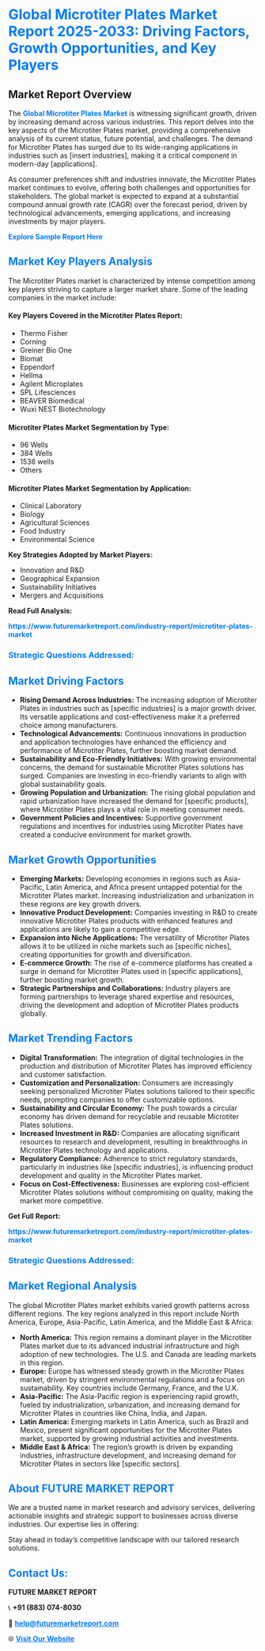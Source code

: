 <h1 style="color: #007BFF;">Global Microtiter Plates Market Report 2025-2033: Driving Factors, Growth Opportunities, and Key Players</h1>

<section id="overview">
<h2>Market Report Overview</h2>
<p>The <a href="https://www.futuremarketreport.com/industry-report/microtiter-plates-market" style="color: #007BFF; text-decoration: none;"><strong>Global Microtiter Plates Market</strong></a> is witnessing significant growth, driven by increasing demand across various industries. This report delves into the key aspects of the Microtiter Plates market, providing a comprehensive analysis of its current status, future potential, and challenges. The demand for Microtiter Plates has surged due to its wide-ranging applications in industries such as [insert industries], making it a critical component in modern-day [applications].</p>
<p>As consumer preferences shift and industries innovate, the Microtiter Plates market continues to evolve, offering both challenges and opportunities for stakeholders. The global market is expected to expand at a substantial compound annual growth rate (CAGR) over the forecast period, driven by technological advancements, emerging applications, and increasing investments by major players.</p>
</section>

<section id="overview">
<p><a href="https://www.futuremarketreport.com/request-sample/reportId=43295" style="color: #007BFF; text-decoration: none;"><strong>Explore Sample Report Here</strong></a></p>
</section>

<section id="key-players">
<h2 style="color: #007BFF;">Market Key Players Analysis</h2>
<p>The Microtiter Plates market is characterized by intense competition among key players striving to capture a larger market share. Some of the leading companies in the market include:</p>
<h4>Key Players Covered in the Microtiter Plates Report:</h4>
<ul><li>Thermo Fisher</li><li>Corning</li><li>Greiner Bio One</li><li>Biomat</li><li>Eppendorf</li><li>Hellma</li><li>Agilent Microplates</li><li>SPL Lifesciences</li><li>BEAVER Biomedical</li><li>Wuxi NEST Biotechnology</li></ul>
<h4>Microtiter Plates Market Segmentation by Type:</h4>
<ul><li>96 Wells</li><li>384 Wells</li><li>1536 wells</li><li>Others</li></ul>

<h4>Microtiter Plates Market Segmentation by Application:</h4>
<ul><li>Clinical Laboratory</li><li>Biology</li><li>Agricultural Sciences</li><li>Food Industry</li><li>Environmental Science</li></ul>
<p><strong>Key Strategies Adopted by Market Players:</strong></p>
<ul>
<li>Innovation and R&D</li>
<li>Geographical Expansion</li>
<li>Sustainability Initiatives</li>
<li>Mergers and Acquisitions</li>
</ul>
</section>

<section>
<p><strong>Read Full Analysis: </strong></p><a href="https://www.futuremarketreport.com/industry-report/microtiter-plates-market" style="color: #007BFF; text-decoration: none;"><strong>https://www.futuremarketreport.com/industry-report/microtiter-plates-market</strong></a>
<h3 style="color: #007BFF;">Strategic Questions Addressed:</h3>
</section>

<section id="driving-factors">
<h2 style="color: #007BFF;">Market Driving Factors</h2>
<ul>
<li><strong>Rising Demand Across Industries:</strong> The increasing adoption of Microtiter Plates in industries such as [specific industries] is a major growth driver. Its versatile applications and cost-effectiveness make it a preferred choice among manufacturers.</li>
<li><strong>Technological Advancements:</strong> Continuous innovations in production and application technologies have enhanced the efficiency and performance of Microtiter Plates, further boosting market demand.</li>
<li><strong>Sustainability and Eco-Friendly Initiatives:</strong> With growing environmental concerns, the demand for sustainable Microtiter Plates solutions has surged. Companies are investing in eco-friendly variants to align with global sustainability goals.</li>
<li><strong>Growing Population and Urbanization:</strong> The rising global population and rapid urbanization have increased the demand for [specific products], where Microtiter Plates plays a vital role in meeting consumer needs.</li>
<li><strong>Government Policies and Incentives:</strong> Supportive government regulations and incentives for industries using Microtiter Plates have created a conducive environment for market growth.</li>
</ul>
</section>

<section id="growth-opportunities">
<h2 style="color: #007BFF;">Market Growth Opportunities</h2>
<ul>
<li><strong>Emerging Markets:</strong> Developing economies in regions such as Asia-Pacific, Latin America, and Africa present untapped potential for the Microtiter Plates market. Increasing industrialization and urbanization in these regions are key growth drivers.</li>
<li><strong>Innovative Product Development:</strong> Companies investing in R&D to create innovative Microtiter Plates products with enhanced features and applications are likely to gain a competitive edge.</li>
<li><strong>Expansion into Niche Applications:</strong> The versatility of Microtiter Plates allows it to be utilized in niche markets such as [specific niches], creating opportunities for growth and diversification.</li>
<li><strong>E-commerce Growth:</strong> The rise of e-commerce platforms has created a surge in demand for Microtiter Plates used in [specific applications], further boosting market growth.</li>
<li><strong>Strategic Partnerships and Collaborations:</strong> Industry players are forming partnerships to leverage shared expertise and resources, driving the development and adoption of Microtiter Plates products globally.</li>
</ul>
</section>

<section id="trending-factors">
<h2 style="color: #007BFF;">Market Trending Factors</h2>
<ul>
<li><strong>Digital Transformation:</strong> The integration of digital technologies in the production and distribution of Microtiter Plates has improved efficiency and customer satisfaction.</li>
<li><strong>Customization and Personalization:</strong> Consumers are increasingly seeking personalized Microtiter Plates solutions tailored to their specific needs, prompting companies to offer customizable options.</li>
<li><strong>Sustainability and Circular Economy:</strong> The push towards a circular economy has driven demand for recyclable and reusable Microtiter Plates solutions.</li>
<li><strong>Increased Investment in R&D:</strong> Companies are allocating significant resources to research and development, resulting in breakthroughs in Microtiter Plates technology and applications.</li>
<li><strong>Regulatory Compliance:</strong> Adherence to strict regulatory standards, particularly in industries like [specific industries], is influencing product development and quality in the Microtiter Plates market.</li>
<li><strong>Focus on Cost-Effectiveness:</strong> Businesses are exploring cost-efficient Microtiter Plates solutions without compromising on quality, making the market more competitive.</li>
</ul>
</section>

<section>
<p><strong>Get Full Report: </strong></p><a href="https://www.futuremarketreport.com/industry-report/microtiter-plates-market" style="color: #007BFF; text-decoration: none;"><strong>https://www.futuremarketreport.com/industry-report/microtiter-plates-market</strong></a>
<h3 style="color: #007BFF;">Strategic Questions Addressed:</h3>
</section>


<section id="regional-analysis">
<h2 style="color: #007BFF;">Market Regional Analysis</h2>
<p>The global Microtiter Plates market exhibits varied growth patterns across different regions. The key regions analyzed in this report include North America, Europe, Asia-Pacific, Latin America, and the Middle East & Africa:</p>
<ul>
<li><strong>North America:</strong> This region remains a dominant player in the Microtiter Plates market due to its advanced industrial infrastructure and high adoption of new technologies. The U.S. and Canada are leading markets in this region.</li>
<li><strong>Europe:</strong> Europe has witnessed steady growth in the Microtiter Plates market, driven by stringent environmental regulations and a focus on sustainability. Key countries include Germany, France, and the U.K.</li>
<li><strong>Asia-Pacific:</strong> The Asia-Pacific region is experiencing rapid growth, fueled by industrialization, urbanization, and increasing demand for Microtiter Plates in countries like China, India, and Japan.</li>
<li><strong>Latin America:</strong> Emerging markets in Latin America, such as Brazil and Mexico, present significant opportunities for the Microtiter Plates market, supported by growing industrial activities and investments.</li>
<li><strong>Middle East & Africa:</strong> The region’s growth is driven by expanding industries, infrastructure development, and increasing demand for Microtiter Plates in sectors like [specific sectors].</li>
</ul>
</section>

<footer>
<h2 style="color: #007BFF;">About FUTURE MARKET REPORT</h2>
<p>We are a trusted name in market research and advisory services, delivering actionable insights and strategic support to businesses across diverse industries. Our expertise lies in offering:</p>

<p>Stay ahead in today’s competitive landscape with our tailored research solutions.</p>

<h2 style="color: #007BFF;">Contact Us:</h2>
<p><strong>FUTURE MARKET REPORT</strong></p>
<p>📞 <strong>+91 (883) 074-8030</strong></p>
<p>📧 <strong><a href="mailto:help@futuremarketreport.com" style="color: #007BFF;">help@futuremarketreport.com</a></strong></p>
<p>🌐 <strong><a href="https://www.futuremarketreport.com/" style="color: #007BFF;">Visit Our Website</a></strong></p>
</footer>